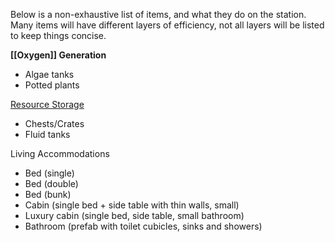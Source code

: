 Below is a non-exhaustive list of items, and what they do on the station. Many items will have different layers of efficiency, not all layers will be listed to keep things concise.

**[[Oxygen]] Generation**
- Algae tanks
- Potted plants

[Resource Storage](Resources)
- Chests/Crates
- Fluid tanks

Living Accommodations
- Bed (single)
- Bed (double)
- Bed (bunk)
- Cabin (single bed + side table with thin walls, small)
- Luxury cabin (single bed, side table, small bathroom)
- Bathroom (prefab with toilet cubicles, sinks and showers)